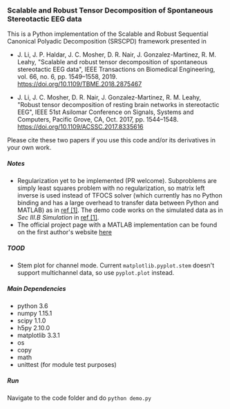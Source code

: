 ### Scalable and Robust Tensor Decomposition of Spontaneous Stereotactic EEG data 
This is a Python implementation of the Scalable and Robust Sequential Canonical Polyadic Decomposition (SRSCPD) framework presented in 

- J. Li, J. P. Haldar, J. C. Mosher, D. R. Nair, J. Gonzalez-Martinez, R. M. Leahy,
"Scalable and robust tensor decomposition of spontaneous stereotactic EEG data",
IEEE Transactions on Biomedical Engineering, vol. 66, no. 6, pp. 1549–1558, 2019.
https://doi.org/10.1109/TBME.2018.2875467

- J. Li, J. C. Mosher, D. R. Nair, J. Gonzalez-Martinez, R. M. Leahy,
"Robust tensor decomposition of resting brain networks in stereotactic EEG",
IEEE 51st Asilomar Conference on Signals, Systems and Computers, Pacific Grove, CA, Oct. 2017, pp. 1544–1548.
https://doi.org/10.1109/ACSSC.2017.8335616

Please cite these two papers if you use this code and/or its derivatives in your own work.

##### Notes
- Regularization yet to be implemented (PR welcome). Subproblems are simply least squares problem with no regularization, so matrix left inverse is used instead of TFOCS solver (which currently has no Python binding and has a large overhead to transfer data between Python and MATLAB) as in [ref [1]](https://doi.org/10.1109/TBME.2018.2875467). The demo code works on the simulated data as in *Sec III.B Simulation* in [ref [1]](https://doi.org/10.1109/TBME.2018.2875467).
- The official project page with a MATLAB implementation can be found on the first author's website [here](https://silencer1127.github.io/software/SRSCPD_ALS/srscpd_als_main)

##### TOOD
- Stem plot for channel mode. Current ```matplotlib.pyplot.stem``` doesn't support multichannel data, so use ```pyplot.plot``` instead.

##### Main Dependencies

- python 3.6
- numpy 1.15.1
- scipy 1.1.0
- h5py 2.10.0
- matplotlib 3.3.1
- os
- copy
- math
- unittest (for module test purposes)


##### Run
Navigate to the code folder and do ```python demo.py```
